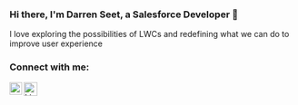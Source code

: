 ### Hi there, I'm Darren Seet, a Salesforce Developer 👋

I love exploring the possibilities of LWCs and redefining what we can do to improve user experience

  
### Connect with me:

[<img align="left" alt="SpliceReborn" width="22px" src="https://darrenseet.com/images/favicon.ico"/>][website]
[<img align="left" alt="LinkedIn" width="24px" src="https://static.licdn.com/aero-v1/sc/h/akt4ae504epesldzj74dzred8"/>][linkedin]

<br />
<br />

[website]: https://darrenseet.com
[linkedin]: https://www.linkedin.com/in/darren-seet-73a004129/
